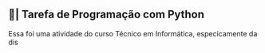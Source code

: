 ## 📄| Tarefa de Programação com Python
 
   Essa foi uma atividade do curso Técnico em Informática, especicamente da dis
